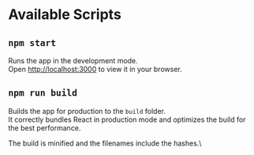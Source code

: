 
# Available Scripts

## `npm start`

Runs the app in the development mode.\
Open [http://localhost:3000](http://localhost:3000) to view it in your browser.

## `npm run build`

Builds the app for production to the `build` folder.\
It correctly bundles React in production mode and optimizes the build for the best performance.

The build is minified and the filenames include the hashes.\
